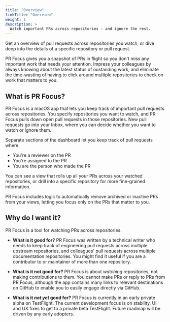 ```yaml
---
title: "Overview"
linkTitle: "Overview"
weight: 1
description: >
  Watch important PRs across repositories - and ignore the rest.
---
```


Get an overview of pull requests across repositories you watch, or dive deep into the details of a specific repository or pull request.

PR Focus gives you a snapshot of PRs in flight so you don't miss any important work that needs your attention. Impress your colleagues by always knowing about the latest status of oustanding work, and eliminate the time-wasting of having to click around multiple repositories to check on work that matters to you.

## What is PR Focus?

PR Focus is a macOS app that lets you keep track of important pull requests across repositories. You specify repositories you want to watch, and PR Focus pulls down open pull requests in those repositories. New pull requests go into your Inbox, where you can decide whether you want to watch or ignore them. 

Separate sections of the dashboard let you keep track of pull requests where:

- You're a reviewer on the PR
- You're assigned to the PR
- You are the person who made the PR

You can see a view that rolls up all your PRs across your watched repositories, or drill into a specific repository for more fine-grained information.

PR Focus includes logic to automatically remove archived or inactive PRs from your views, letting you focus only on the PRs that matter to you.

## Why do I want it?

PR Focus is a tool for watching PRs across repositories.

* **What is it good for?** PR Focus was written by a technical writer who needs to keep track of engineering pull requests across multiple upstream repositories, and colleagues' pull requests across multiple documentation repositories. You might find it useful if you are a contributor to or maintainer of more than one repository.

* **What is it not good for?** PR Focus is about *watching* repositories, not making contributions to them. You cannot make PRs or reply to PRs from PR Focus, although the app contains many links to relevant destinations on GitHub to enable you to easily engage directly via GitHub.

* **What is it *not yet* good for?** PR Focus is currently in an early private alpha on TestFlight. The current development focus is on stability, UI and UX fixes to get to a private beta TestFlight. Future roadmap will be driven by any early adopters.
